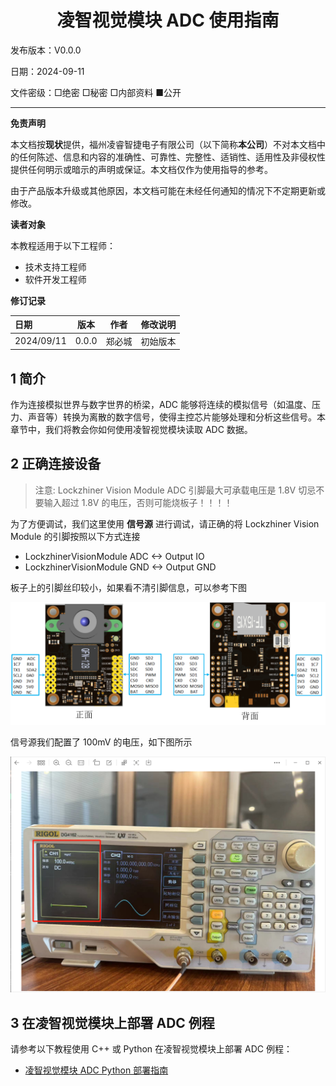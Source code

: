 <h1 align="center">凌智视觉模块 ADC 使用指南</h1>

发布版本：V0.0.0

日期：2024-09-11

文件密级：□绝密 □秘密 □内部资料 ■公开  

---

**免责声明**  

本文档按**现状**提供，福州凌睿智捷电子有限公司（以下简称**本公司**）不对本文档中的任何陈述、信息和内容的准确性、可靠性、完整性、适销性、适用性及非侵权性提供任何明示或暗示的声明或保证。本文档仅作为使用指导的参考。  

由于产品版本升级或其他原因，本文档可能在未经任何通知的情况下不定期更新或修改。  

**读者对象**  

本教程适用于以下工程师：  

- 技术支持工程师  
- 软件开发工程师  

**修订记录**  

| **日期**   | **版本** | **作者** | **修改说明** |
| :--------- | -------- | -------- | ------------ |
| 2024/09/11 | 0.0.0    | 郑必城     | 初始版本     |


## 1 简介

作为连接模拟世界与数字世界的桥梁，ADC 能够将连续的模拟信号（如温度、压力、声音等）转换为离散的数字信号，使得主控芯片能够处理和分析这些信号。本章节中，我们将教会你如何使用凌智视觉模块读取 ADC 数据。

## 2 正确连接设备

> 注意: Lockzhiner Vision Module ADC 引脚最大可承载电压是 1.8V 切忌不要输入超过 1.8V 的电压，否则可能烧板子！！！！

为了方便调试，我们这里使用 **信号源** 进行调试，请正确的将 Lockzhiner Vision Module 的引脚按照以下方式连接

* LockzhinerVisionModule ADC <-> Output IO
* LockzhinerVisionModule GND <-> Output GND

板子上的引脚丝印较小，如果看不清引脚信息，可以参考下图

![](../../../images/periphery.png)

信号源我们配置了 100mV 的电压，如下图所示

![](images/100mV.png)

## 3 在凌智视觉模块上部署 ADC 例程

请参考以下教程使用 C++ 或 Python 在凌智视觉模块上部署 ADC 例程：

<!-- * [凌智视觉模块 ADC C++ 部署指南](./cpp/README.md) -->
* [凌智视觉模块 ADC Python 部署指南](./python/README.md)